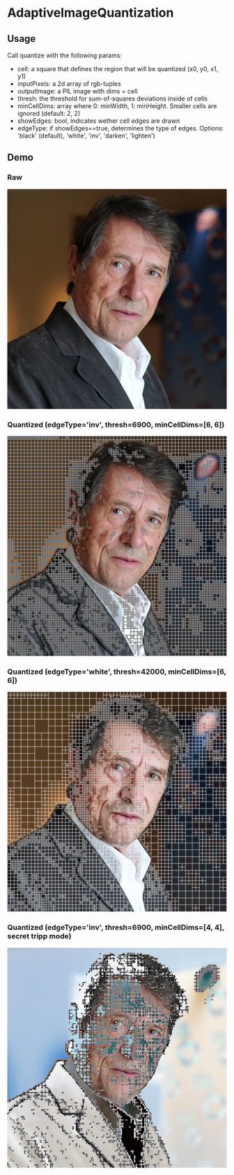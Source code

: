 # AdaptiveImageQuantization

## Usage

Call quantize with the following params:

- cell: a square that defines the region that will be quantized (x0, y0, x1, y1)
- inputPixels: a 2d array of rgb-tuples
- outputImage: a PIL image with dims = cell
- thresh: the threshold for sum-of-squares deviations inside of cells
- minCellDims: array where 0: minWidth, 1: minHeight. Smaller cells are ignored (default: 2, 2)
- showEdges: bool, indicates wether cell edges are drawn
- edgeType: if showEdges==true, determines the type of edges. Options: 'black' (default), 'white', 'inv', 'darken', 'lighten')

## Demo

### Raw

!["Demo Image (raw)"](https://github.com/wunderwald/AdaptiveImageQuantization/blob/master/demoInput.jpg)

### Quantized (edgeType='inv', thresh=6900, minCellDims=[6, 6])

!["Demo Image (quantized)"](https://github.com/wunderwald/AdaptiveImageQuantization/blob/master/demoOut/out_6900_inv_min6x6.png)


### Quantized (edgeType='white', thresh=42000, minCellDims=[6, 6])

!["Demo Image (quantized)"](https://github.com/wunderwald/AdaptiveImageQuantization/blob/master/demoOut/out_42000_white_min6x6.png)

### Quantized (edgeType='inv', thresh=6900, minCellDims=[4, 4], secret tripp mode)

!["Demo Image (quantized)"](https://github.com/wunderwald/AdaptiveImageQuantization/blob/master/demoOut/tripp_6900_inv_min4x4.png)
